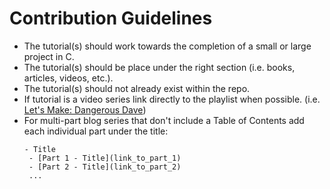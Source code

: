 # Contribution Guidelines

* The tutorial(s) should work towards the completion of a small or large project in C.
* The tutorial(s) should be place under the right section (i.e. books, articles, videos, etc.).
* The tutorial(s) should not already exist within the repo.
* If tutorial is a video series link directly to the playlist when possible. (i.e. [Let's Make: Dangerous Dave](https://www.youtube.com/playlist?list=PLSkJey49cOgTSj465v2KbLZ7LMn10bCF9))
* For multi-part blog series that don't include a Table of Contents add each individual part under the title:
  ```
  - Title
   - [Part 1 - Title](link_to_part_1)
   - [Part 2 - Title](link_to_part_2)
   ...
  ```
